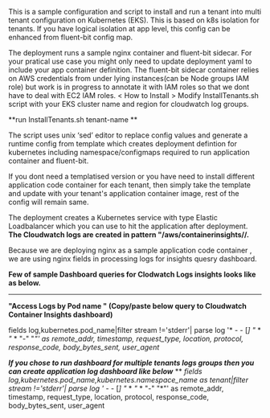 This is a sample configuration and script to install and run a tenant into multi tenant configuration on Kubernetes (EKS). This is based on k8s <Namespace> isolation for tenants. If you have logical isolation at app level, this config can be enhanced from fluent-bit config map.
 
The deployment runs a sample nginx container and fluent-bit sidecar. For your pratical use case you might only need to update deployment yaml to include your app container definition.
The fluent-bit sidecar container relies on AWS credentials from under lying instances(can be Node groups IAM role) but work is in progress to annotate it with IAM roles so that we dont have to deal with EC2 IAM roles.
< How to Install >
Modify InstallTenants.sh script with your EKS cluster name and region for cloudwatch log groups.

**run InstallTenants.sh tenant-name **
 
The script uses unix ‘sed’ editor to replace config values and generate a runtime config from template which creates deployment defintion for kubernetes including namespace/configmaps required to run application container and fluent-bit.
  
If you dont need a templatised version or you have need to install different application code container for each tenant, then simply take the template and update with your tenant's application container image, rest of the config will remain same.
  
The deployment creates a Kubernetes service with  type Elastic Loadbalancer which you can use to hit the application after deployment. 
**The Cloudwatch logs are created in pattern "/aws/containerinsights/<CLUSTER-NAME>/<yourChosenAppName><tenant-name>.**
  
 Because we are deploying nginx as a sample application code container , we are using nginx fields in processing logs for insights quesry dashboard.
  
**Few of sample Dashboard queries for Clodwatch Logs insights looks like as below.**
 **** 
  **"Access Logs by Pod name " (Copy/paste below query to Cloudwatch Container Insights dashboard)**

  fields log,kubernetes.pod_name|filter  stream !='stderr'|  parse log '* - - [*] "* * *"* * "-" "*"' as remote_addr, timestamp, request_type, location, protocol, response_code, body_bytes_sent, user_agent* 

 ***If you chose to run dashboard for multiple tenants logs groups then you can create application log dashboard like below*** 
 ** 
 *fields log,kubernetes.pod_name,kubernetes.namespace_name as tenant|filter  stream !='stderr'|  parse log '* - - [*] "* * *"* * "-" "*"' as remote_addr, timestamp, request_type, location, protocol, response_code, body_bytes_sent, user_agent 


